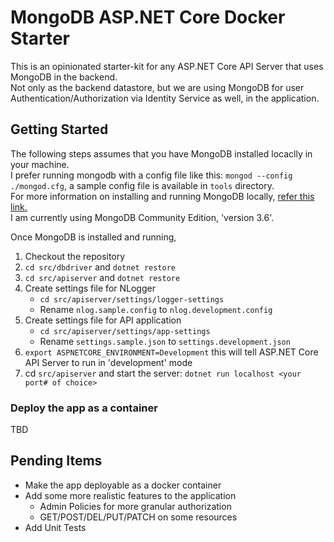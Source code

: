 # MongoDB ASP.NET Core Docker Starter  

This is an opinionated starter-kit for any ASP.NET Core API Server that uses MongoDB in the backend.  
Not only as the backend datastore, but we are using MongoDB for user Authentication/Authorization via Identity Service as well, in the application.  


## Getting Started  

The following steps assumes that you have MongoDB installed locaclly in your machine.  
I prefer running mongodb with a config file like this: `mongod --config ./mongod.cfg`, a sample config file is available in `tools` directory.  
For more information on installing and running MongoDB locally, [refer this link.](https://docs.mongodb.com/manual/installation/#mongodb-community-edition)  
I am currently using MongoDB Community Edition, 'version 3.6'.  

Once MongoDB is installed and running, 

1. Checkout the repository  
2. `cd src/dbdriver` and `dotnet restore`  
3. `cd src/apiserver` and `dotnet restore`  
4. Create settings file for NLogger  
   + `cd src/apiserver/settings/logger-settings`  
   + Rename `nlog.sample.config` to `nlog.development.config`  
4. Create settings file for API application  
   + `cd src/apiserver/settings/app-settings`  
   + Rename `settings.sample.json` to `settings.development.json`  
5. `export ASPNETCORE_ENVIRONMENT=Development` this will tell ASP.NET Core API Server to run in 'development' mode  
6. cd `src/apiserver` and start the server: `dotnet run localhost <your port# of choice>`  


### Deploy the app as a container  

TBD


## Pending Items  

+ Make the app deployable as a docker container  
+ Add some more realistic features to the application  
   - Admin Policies for more granular authorization  
   - GET/POST/DEL/PUT/PATCH on some resources  
+ Add Unit Tests  

